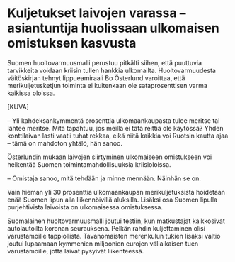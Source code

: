 # Kuljetukset laivojen varassa – asiantuntija huolissaan ulkomaisen omistuksen kasvusta

Suomen huoltovarmuusmalli perustuu pitkälti siihen, että puuttuvia tarvikkeita voidaan kriisin tullen hankkia ulkomailta. Huoltovarmuudesta väitöskirjan tehnyt lippueamiraali Bo Österlund varoittaa, että merikuljetusketjun toiminta ei kuitenkaan ole sataprosenttisen varma kaikissa oloissa.

[KUVA]

– Yli kahdeksankymmentä prosenttia ulkomaankaupasta tulee meritse tai lähtee meritse. Mitä tapahtuu, jos meillä ei tätä reittiä ole käytössä? Yhden konttilaivan lasti vaatii tuhat rekkaa, eikä niitä kaikkia voi Ruotsin kautta ajaa – tämä on mahdoton yhtälö, hän sanoo.

Österlundin mukaan laivojen siirtyminen ulkomaiseen omistukseen voi heikentää Suomen toimintamahdollisuuksia kriisioloissa.

– Omistaja sanoo, mitä tehdään ja minne mennään. Näinhän se on.

Vain hieman yli 30 prosenttia ulkomaankaupan merikuljetuksista hoidetaan enää Suomen lipun alla liikennöivillä aluksilla. Lisäksi osa Suomen lipulla purjehtivista laivoista on ulkomaisessa omistuksessa.

Suomalainen huoltovarmuusmalli joutui testiin, kun matkustajat kaikkosivat autolautoilta koronan seurauksena. Pelkän rahdin kuljettaminen olisi varustamoille tappiollista. Tavanomaisten merenkulun tukien lisäksi valtio joutui lupaamaan kymmenien miljoonien eurojen väliaikaisen tuen varustamoille, jotta laivat pysyivät liikenteessä.